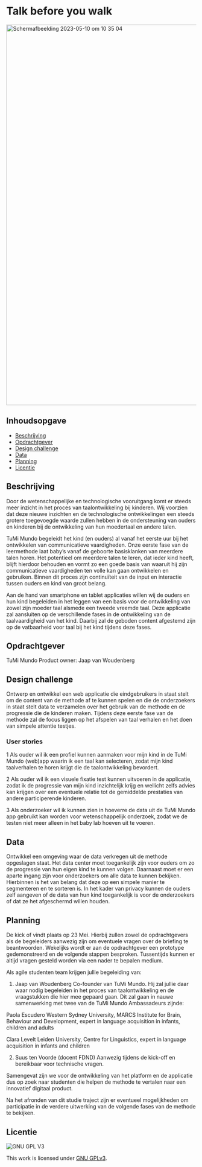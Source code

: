 # Talk before you walk

<img width="1009" alt="Scherm­afbeelding 2023-05-10 om 10 35 04" src="https://github.com/cmda-minor-web-cases/talk-before-you-walk/assets/61702002/dcc7c33d-a2e9-4196-aba8-4f12af5f7b5c">


## Inhoudsopgave
  * [Beschrijving](#beschrijving)
  * [Opdrachtgever](#opdrachtgever)
  * [Design challenge](#design-challenge)
  * [Data](#data)
  * [Planning](#planning)
  * [Licentie](#licentie)

## Beschrijving
Door de wetenschappelijke en technologische vooruitgang komt er steeds meer inzicht in het proces van taalontwikkeling bij kinderen. Wij voorzien dat deze nieuwe inzichten en de technologische ontwikkelingen een steeds grotere toegevoegde waarde zullen hebben in de ondersteuning van ouders en kinderen bij de ontwikkeling van hun moedertaal en andere talen.

TuMi Mundo begeleidt het kind (en ouders) al vanaf het eerste uur bij het ontwikkelen van communicatieve vaardigheden. Onze eerste fase van de leermethode laat baby’s vanaf de geboorte basisklanken van meerdere talen horen. Het potentieel om meerdere talen te leren, dat ieder kind heeft, blijft hierdoor behouden en vormt zo een goede basis van waaruit hij zijn communicatieve vaardigheden ten volle kan gaan ontwikkelen en gebruiken. Binnen dit proces zijn continuïteit van de input en interactie tussen ouders en kind van groot belang.

Aan de hand van smartphone en tablet applicaties willen wij de ouders en hun kind begeleiden in het leggen van een basis voor de ontwikkeling van zowel zijn moeder taal alsmede een tweede vreemde taal. Deze applicatie zal aansluiten op de verschillende fases in de ontwikkeling van de taalvaardigheid van het kind. Daarbij zal de geboden content afgestemd zijn op de vatbaarheid voor taal bij het kind tijdens deze fases.


## Opdrachtgever
TuMi Mundo
Product owner: Jaap van Woudenberg

## Design challenge
Ontwerp en ontwikkel een web applicatie die eindgebruikers in staat stelt om de content van de methode af te kunnen spelen en die de onderzoekers in staat stelt data te verzamelen over het gebruik van de methode en de progressie die de kinderen maken. Tijdens deze eerste fase van de methode zal de focus liggen op het afspelen van taal verhalen en het doen van simpele attentie testjes.

### User stories
1 Als ouder wil ik een profiel kunnen aanmaken voor mijn kind in de TuMi Mundo (web)app waarin ik een taal kan selecteren, zodat mijn kind taalverhalen te horen krijgt die de taalontwikkeling bevordert. 

2 Als ouder wil ik een visuele fixatie test kunnen uitvoeren in de applicatie, zodat ik de progressie van mijn kind inzichtelijk krijg en wellicht zelfs advies kan krijgen over een eventuele relatie tot de gemiddelde prestaties van andere participerende kinderen. 

3 Als onderzoeker wil ik kunnen zien in hoeverre de data uit de TuMi Mundo app gebruikt kan worden voor wetenschappelijk onderzoek, zodat we de testen niet meer alleen in het baby lab hoeven uit te voeren.

<!--Als ouders willen we dat ons kind alle voordelen kan ondervinden van een tweetalige opvoeding maar we kunnen dit zelf niet aanbieden omdat we geen tweede taal spreken (of onvoldoende spreken). We zijn op zoek naar een makkelijke en toegankelijke manier om ons en ons kind hier in te ondersteunen en bij de hand te nemen. Hierbij is het natuurlijk leuk om de progressie van ons kind inzichtelijk te krijgen en wellicht zelfs advies te krijgen over eventuele relatie tot de gemiddelde prestaties van alle participerende kinderen. Hierbij is de privacy van de gebruikers natuurlijk wel een vereiste.

**Profiel**
Mogelijkheid tot aanmaken van een profiel om te bepalen in welke fase van taalontwikkeling het kind zit.

Ter inspiratie
<img width="217" alt="image" src="https://user-images.githubusercontent.com/61702002/168133719-f4cc897a-789c-4480-b1d7-254327949470.png">
 
**Player functionaliteit**
Hier kunnen de taalverhalen geselecteerd en afgespeeld worden. Dit moet zo worden opgezet dat er gemakkelijk verhalen en eventuele visuele ondersteuning toegevoegd kan worden. Hierbij is het van belang dat er gewerkt wordt met een corresponderend format om op deze manier de verkregen data op een overzichtelijke manier te kunnen vergelijken en analyseren.

Ter inspiratie
<img width="439" alt="image" src="https://user-images.githubusercontent.com/61702002/168133827-cdeb5632-559d-4e98-9181-2228923936eb.png">

Als onderzoekers willen we kijken in hoeverre een digitale applicatie de rol van ouders kan overnemen in het leren van een (moeder)taal. Hier is momenteel nog weinig over bekend dus we zijn hard op zoek naar data die ons geloof in de werking van digitale tools in de ontwikkeling van taal kunnen ondersteunen.

Momenteel vindt het testen van de participanten nog plaats in onze (offline) Baby Labs. We merken dat het reizen met kinderen een barrière vormt voor veel ouders om deel te nemen. Daarnaast heeft de corona periode uitgewezen dat het testen op een externe fysieke locatie het onderzoek vatbaar maakt voor externe omstandigheden hetgeen de continuïteit in gevaar kan brengen.

Het zou heel wenselijk zijn als er een digitale variant zou komen van de testen die we momenteel doen. Zo kunnen we een grotere groep participanten bereiken en deze over een aaneengesloten periode volgen. 

Deliverables:
Een online vertaling van de offline testen die er momenteel plaatsvinden, zijnde:

**Visuele Fixatie (need to have)**
Hier wordt de visuele aandachttrekker recht voor de baby aangeboden, gelijktijdig met de audio-stimulus die (in het lab) dan ook vanuit een speaker in het midden gepresenteerd wordt. Je meet dan de kijktijd van de baby naar dat beeld terwijl de audio speelt. Dat kan ook weer de ene keer een zin in taal 1 zijn en de volgende keer een zin in taal 2.

**Head Turn (nice to have)**
Bij de Head turn moet de baby zelf iets meer initiatief nemen, namelijk door het hoofd richting speaker plus visuele stimulus te draaien en zo de aandacht voor wat er aangeboden wordt te tonen. Er wordt steeds maar één audio-stimulus tegelijk aangeboden, de ene keer links de andere keer rechts. Dat kan natuurlijk de ene keer (links) taal 1 zijn en de andere keer (rechts) taal 2.

Indien wenselijk kunnen de onderzoeksmethoden verder toegelicht worden door een van onze ambassadeurs Prof.dr.Claartje Levelt (Leiden University, Centre for Linguistics, expert in language acquisition in infants and children). Daarnaast kan er een bezoek gebracht worden aan het Baby Lab in Leiden om te kijken hoe de onderzoeken in een offline omgeving gedaan worden en hoe de data momenteel verzameld en geanalyseerd wordt. -->

## Data
Ontwikkel een omgeving waar de data verkregen uit de methode opgeslagen staat. Het data center moet toegankelijk zijn voor ouders om zo de progressie van hun eigen kind te kunnen volgen. Daarnaast moet er een aparte ingang zijn voor onderzoekers om alle data te kunnen bekijken. Hierbinnen is het van belang dat deze op een simpele manier te segmenteren en te sorteren is. In het kader van privacy kunnen de ouders zelf aangeven of de data van hun kind toegankelijk is voor de onderzoekers of dat ze het afgeschermd willen houden.

## Planning
De kick of vindt plaats op 23 Mei. Hierbij zullen zowel de opdrachtgevers als de begeleiders aanwezig zijn om eventuele vragen over de briefing te beantwoorden. 
Wekelijks wordt er aan de opdrachtgever een prototype gedemonstreerd en de volgende stappen besproken. Tussentijds kunnen er altijd vragen gesteld worden via een nader te bepalen medium.

Als agile studenten team krijgen jullie begeleiding van:
1.	Jaap van Woudenberg
Co-founder van TuMi Mundo. Hij zal jullie daar waar nodig begeleiden in het proces van taalontwikkeling en de vraagstukken die hier mee gepaard gaan. Dit zal gaan in nauwe samenwerking met twee van de TuMi Mundo Ambassadeurs zijnde:

Paola Escudero
Western Sydney University, MARCS Institute for Brain, Behaviour and Development, expert in language acquisition in infants, children and adults

Clara Levelt
Leiden University, Centre for Linguistics, expert in language acquisition in infants and children

2.	Suus ten Voorde (docent FDND)
Aanwezig tijdens de kick-off en bereikbaar voor technische vragen. 

Samengevat zijn we voor de ontwikkeling van het platform en de applicatie dus op zoek naar studenten die helpen de methode te vertalen naar een innovatief digitaal product.

Na het afronden van dit studie traject zijn er eventueel mogelijkheden om participatie in de verdere uitwerking van de volgende fases van de methode te bekijken.


## Licentie

![GNU GPL V3](https://www.gnu.org/graphics/gplv3-127x51.png)

This work is licensed under [GNU GPLv3](./LICENSE).
